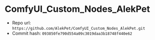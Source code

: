 # ComfyUI_Custom_Nodes_AlekPet
- Repo url: `https://github.com/AlekPet/ComfyUI_Custom_Nodes_AlekPet.git`
- Commit hash: `093850fe790d554a09c3019daa3b18748f440e62`